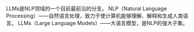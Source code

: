 LLMs是NLP领域的一个目前最前沿的分支。
NLP（Natural Language Processing）——自然语言处理，致力于使计算机能够理解、解释和生成人类语言。
LLMs（Large Language Models）——大语言模型，是NLP的强大子集。